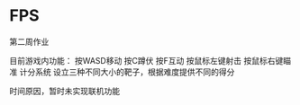# FPS
第二周作业

目前游戏内功能：
按WASD移动
按C蹲伏
按F互动
按鼠标左键射击
按鼠标右键瞄准
计分系统
设立三种不同大小的靶子，根据难度提供不同的得分

时间原因，暂时未实现联机功能
